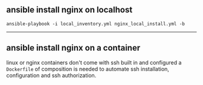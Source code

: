 
## ansible install nginx on localhost
`ansible-playbook -i local_inventory.yml nginx_local_install.yml -b`
___

## ansible install nginx on a container
linux or nginx containers don't come with ssh built in and configured a `Dockerfile` of composition is needed to automate ssh installation, configuration and ssh authorization.
